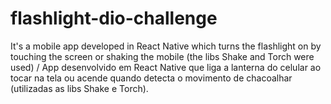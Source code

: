 # flashlight-dio-challenge
It's a mobile app developed in React Native which turns the flashlight on by touching the screen or shaking the mobile (the libs Shake and Torch were used) / App desenvolvido em React Native que liga a lanterna do celular ao tocar na tela ou acende quando detecta o movimento de chacoalhar (utilizadas as libs Shake e Torch).
